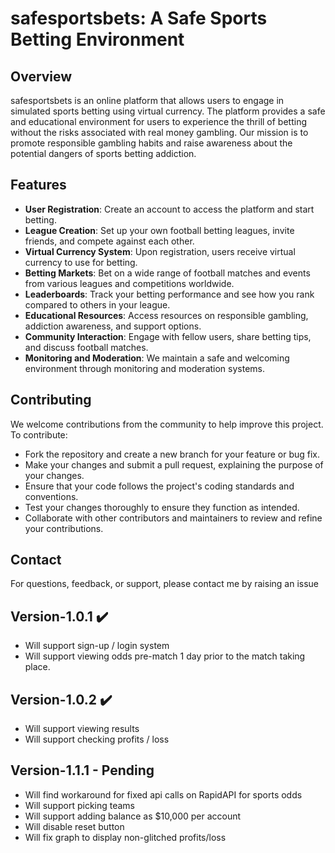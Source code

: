 # safesportsbets: A Safe Sports Betting Environment

## Overview
safesportsbets is an online platform that allows users to engage in simulated sports betting using virtual currency. The platform provides a safe and educational environment for users to experience the thrill of betting without the risks associated with real money gambling. Our mission is to promote responsible gambling habits and raise awareness about the potential dangers of sports betting addiction.

## Features
- **User Registration**: Create an account to access the platform and start betting.
- **League Creation**: Set up your own football betting leagues, invite friends, and compete against each other.
- **Virtual Currency System**: Upon registration, users receive virtual currency to use for betting.
- **Betting Markets**: Bet on a wide range of football matches and events from various leagues and competitions worldwide.
- **Leaderboards**: Track your betting performance and see how you rank compared to others in your league.
- **Educational Resources**: Access resources on responsible gambling, addiction awareness, and support options.
- **Community Interaction**: Engage with fellow users, share betting tips, and discuss football matches.
- **Monitoring and Moderation**: We maintain a safe and welcoming environment through monitoring and moderation systems.

## Contributing
We welcome contributions from the community to help improve this project. To contribute:
- Fork the repository and create a new branch for your feature or bug fix.
- Make your changes and submit a pull request, explaining the purpose of your changes.
- Ensure that your code follows the project's coding standards and conventions.
- Test your changes thoroughly to ensure they function as intended.
- Collaborate with other contributors and maintainers to review and refine your contributions.

## Contact
For questions, feedback, or support, please contact me by raising an issue

## Version-1.0.1 ✔️
- Will support sign-up / login system
- Will support viewing odds pre-match 1 day prior to the match taking place.

## Version-1.0.2 ✔️
- Will support viewing results
- Will support checking profits / loss

## Version-1.1.1 - Pending
- Will find workaround for fixed api calls on RapidAPI for sports odds
- Will support picking teams
- Will support adding balance as $10,000 per account
- Will disable reset button
- Will fix graph to display non-glitched profits/loss

